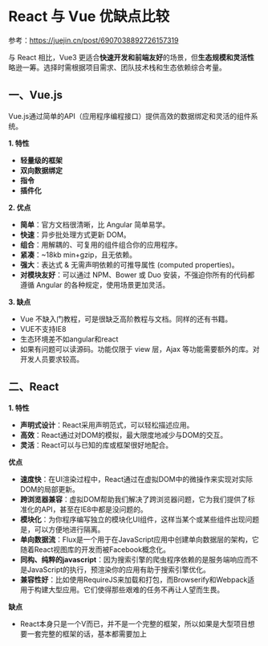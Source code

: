 # React 与 Vue 优缺点比较

参考：https://juejin.cn/post/6907038892726157319

与 React 相比，Vue3 更适合**快速开发和前端友好**的场景，但**生态规模和灵活性**略逊一筹。选择时需根据项目需求、团队技术栈和生态依赖综合考量。

## 一、Vue.js
Vue.js通过简单的API（应用程序编程接口）提供高效的数据绑定和灵活的组件系统。

**1. 特性**
* **轻量级的框架**
* **双向数据绑定**
* **指令**
* **插件化** 

**2. 优点**
* **简单**：官方文档很清晰，比 Angular 简单易学。
* **快速**：异步批处理方式更新 DOM。
* **组合**：用解耦的、可复用的组件组合你的应用程序。
* **紧凑**：~18kb min+gzip，且无依赖。
* **强大**：表达式 & 无需声明依赖的可推导属性 (computed properties)。
* **对模块友好**：可以通过 NPM、Bower 或 Duo 安装，不强迫你所有的代码都遵循 Angular 的各种规定，使用场景更加灵活。

**3. 缺点**
* Vue 不缺入门教程，可是很缺乏高阶教程与文档。同样的还有书籍。
* VUE不支持IE8
* 生态环境差不如angular和react
* 如果有问题可以读源码。功能仅限于 view 层，Ajax 等功能需要额外的库。对开发人员要求较高。


## 二、React

**1. 特性**
* **声明式设计**：React采用声明范式，可以轻松描述应用。
* **高效**：React通过对DOM的模拟，最大限度地减少与DOM的交互。
* **灵活**：React可以与已知的库或框架很好地配合。

**优点**
* **速度快**：在UI渲染过程中，React通过在虚拟DOM中的微操作来实现对实际DOM的局部更新。
* **跨浏览器兼容**：虚拟DOM帮助我们解决了跨浏览器问题，它为我们提供了标准化的API，甚至在IE8中都是没问题的。
* **模块化**：为你程序编写独立的模块化UI组件，这样当某个或某些组件出现问题是，可以方便地进行隔离。
* **单向数据流**：Flux是一个用于在JavaScript应用中创建单向数据层的架构，它随着React视图库的开发而被Facebook概念化。
* **同构、纯粹的javascript**：因为搜索引擎的爬虫程序依赖的是服务端响应而不是JavaScript的执行，预渲染你的应用有助于搜索引擎优化。
* **兼容性好**：比如使用RequireJS来加载和打包，而Browserify和Webpack适用于构建大型应用。它们使得那些艰难的任务不再让人望而生畏。

**缺点**
* React本身只是一个V而已，并不是一个完整的框架，所以如果是大型项目想要一套完整的框架的话，基本都需要加上
